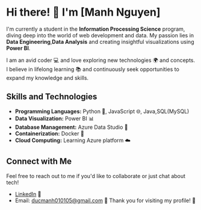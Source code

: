 # Hi there! 👋 I'm [Manh Nguyen]

I'm currently a student in the **Information Processing Science** program, diving deep into the world of web development and data. My passion lies in **Data Engineering**,**Data Analysis** and creating insightful visualizations using **Power BI**.

I am an avid coder 💻 and love exploring new technologies 🌍 and concepts. I believe in lifelong learning 📚 and continuously seek opportunities to expand my knowledge and skills.

## Skills and Technologies

- **Programming Languages:** Python 🐍, JavaScript 🌐, Java,SQL(MySQL)
- **Data Visualization:** Power BI 📊
- **Database Management:** Azure Data Studio 💾
- **Containerization:** Docker 🐳
- **Cloud Computing:** Learning Azure platform ☁️

## Connect with Me

Feel free to reach out to me if you'd like to collaborate or just chat about tech!

- [LinkedIn](https://www.linkedin.com/in/manh-nguyen-931826291/) 🔗
- Email: [ducmanh010105@gmail.com](mailto:your-email@example.com) 📧
Thank you for visiting my profile! 🚀

